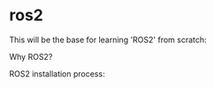 # ros2

This will be the base for learning 'ROS2' from scratch:

Why ROS2?

ROS2 installation process:

